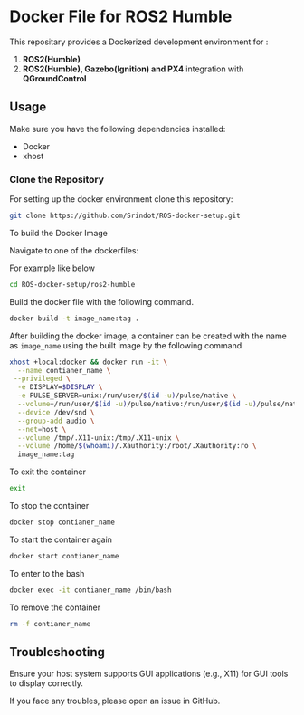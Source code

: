 # Docker File for ROS2 Humble

This repositary provides a Dockerized development environment for :

1. **ROS2(Humble)**
2. **ROS2(Humble), Gazebo(Ignition) and PX4** integration with **QGroundControl**


## **Usage**


Make sure you have the following dependencies installed:
- Docker
- xhost


### Clone the Repository

For setting up the docker environment clone this repository:

```bash
git clone https://github.com/Srindot/ROS-docker-setup.git
```


To build the Docker Image

Navigate to one of the dockerfiles:

For example like below
```bash
cd ROS-docker-setup/ros2-humble
```

Build the docker file with the following command.

```bash
docker build -t image_name:tag .
```

After building the docker image, a container can be created with the name as `image_name` using the built image by the following command

```bash
xhost +local:docker && docker run -it \
  --name contianer_name \
 --privileged \
  -e DISPLAY=$DISPLAY \
  -e PULSE_SERVER=unix:/run/user/$(id -u)/pulse/native \
  --volume=/run/user/$(id -u)/pulse/native:/run/user/$(id -u)/pulse/native \
  --device /dev/snd \
  --group-add audio \
  --net=host \
  --volume /tmp/.X11-unix:/tmp/.X11-unix \
  --volume /home/$(whoami)/.Xauthority:/root/.Xauthority:ro \
  image_name:tag

```

To exit the container

```bash
exit
```

To stop the container

```bash
docker stop contianer_name
```

To start the container again

```bash
docker start contianer_name 
```

To enter to the bash

```bash
docker exec -it contianer_name /bin/bash
```

To remove the container

```bash
rm -f contianer_name
```


## Troubleshooting

Ensure your host system supports GUI applications (e.g., X11) for GUI tools to display correctly.

If you face any troubles, please open an issue in GitHub.
